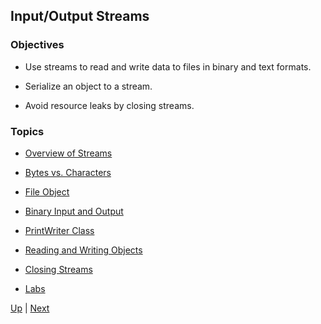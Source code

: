 ## Input/Output Streams

### Objectives

* Use streams to read and write data to files in binary and text formats.

* Serialize an object to a stream.

* Avoid resource leaks by closing streams.

### Topics

*  [Overview of Streams](OverviewofStreams.md)

*  [Bytes vs. Characters](BytesvsCharacters.md)

*  [File Object](FileObject.md)

*  [Binary Input and Output](BinaryInputandOutput.md)

*  [PrintWriter Class](PrintWriterClass.md)

*  [Reading and Writing Objects](ReadingandWritingObjects.md)

*  [Closing Streams](ClosingStreams.md)

*  [Labs](Labs.md)

[Up](../README.md) | [Next](OverviewofStreams.md)
